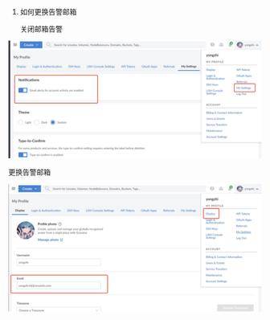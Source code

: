 1. 如何更换告警邮箱

   关闭邮箱告警

![png](../picture/1688565810784.jpg)

更换告警邮箱

 ![png](../picture/1688566179753.jpg)



